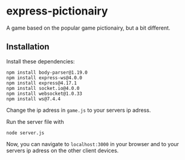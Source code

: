 # express-pictionairy

A game based on the popular game pictionairy, but a bit different.

## Installation

Install these dependencies:
```
npm install body-parser@1.19.0
npm install express-ws@4.0.0
npm install express@4.17.1
npm install socket.io@4.0.0
npm install websocket@1.0.33
npm install ws@7.4.4
```
Change the ip adress in ```game.js``` to your servers ip adress.

Run the server file with
```
node server.js
```

Now, you can navigate to ```localhost:3000``` in your browser and to your servers ip adress on the other client devices.
